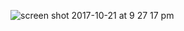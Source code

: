 ![screen shot 2017-10-21 at 9 27 17 pm](https://user-images.githubusercontent.com/29441324/31858199-a608d738-b6a6-11e7-9797-e02336dbbb30.png)
